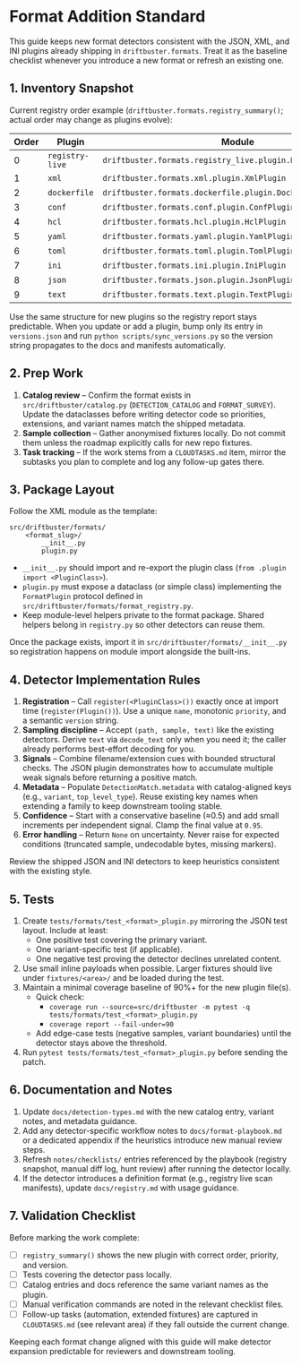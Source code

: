 # Format Addition Standard

This guide keeps new format detectors consistent with the JSON, XML, and INI
plugins already shipping in `driftbuster.formats`. Treat it as the baseline
checklist whenever you introduce a new format or refresh an existing one.

## 1. Inventory Snapshot

Current registry order example (`driftbuster.formats.registry_summary()`; actual order may change as plugins evolve):

| Order | Plugin         | Module                                                        | Priority | Version |
|-------|----------------|---------------------------------------------------------------|----------|---------|
| 0     | `registry-live`| `driftbuster.formats.registry_live.plugin.RegistryLivePlugin`| 30       | 0.0.1   |
| 1     | `xml`          | `driftbuster.formats.xml.plugin.XmlPlugin`                    | 100      | 0.0.4   |
| 2     | `dockerfile`   | `driftbuster.formats.dockerfile.plugin.DockerfilePlugin`      | 120      | 0.0.1   |
| 3     | `conf`         | `driftbuster.formats.conf.plugin.ConfPlugin`                  | 150      | 0.0.1   |
| 4     | `hcl`          | `driftbuster.formats.hcl.plugin.HclPlugin`                    | 158      | 0.0.1   |
| 5     | `yaml`         | `driftbuster.formats.yaml.plugin.YamlPlugin`                  | 160      | 0.0.1   |
| 6     | `toml`         | `driftbuster.formats.toml.plugin.TomlPlugin`                  | 165      | 0.0.1   |
| 7     | `ini`          | `driftbuster.formats.ini.plugin.IniPlugin`                    | 170      | 0.0.1   |
| 8     | `json`         | `driftbuster.formats.json.plugin.JsonPlugin`                  | 200      | 0.0.1   |
| 9     | `text`         | `driftbuster.formats.text.plugin.TextPlugin`                  | 1000     | 0.0.1   |

Use the same structure for new plugins so the registry report stays predictable.
When you update or add a plugin, bump only its entry in `versions.json` and run
`python scripts/sync_versions.py` so the version string propagates to the docs
and manifests automatically.

## 2. Prep Work

1. **Catalog review** – Confirm the format exists in
   `src/driftbuster/catalog.py` (`DETECTION_CATALOG` and `FORMAT_SURVEY`). Update
   the dataclasses before writing detector code so priorities, extensions, and
   variant names match the shipped metadata.
2. **Sample collection** – Gather anonymised fixtures locally. Do not commit
   them unless the roadmap explicitly calls for new repo fixtures.
3. **Task tracking** – If the work stems from a `CLOUDTASKS.md` item, mirror the
   subtasks you plan to complete and log any follow-up gates there.

## 3. Package Layout

Follow the XML module as the template:

```
src/driftbuster/formats/
    <format_slug>/
        __init__.py
        plugin.py
```

* `__init__.py` should import and re-export the plugin class (`from .plugin
  import <PluginClass>`).
* `plugin.py` must expose a dataclass (or simple class) implementing the
  `FormatPlugin` protocol defined in `src/driftbuster/formats/format_registry.py`.
* Keep module-level helpers private to the format package. Shared helpers belong
  in `registry.py` so other detectors can reuse them.

Once the package exists, import it in `src/driftbuster/formats/__init__.py` so
registration happens on module import alongside the built-ins.

## 4. Detector Implementation Rules

1. **Registration** – Call `register(<PluginClass>())` exactly once at import
   time (`register(Plugin())`). Use a unique `name`, monotonic `priority`, and a
   semantic `version` string.
2. **Sampling discipline** – Accept `(path, sample, text)` like the existing
   detectors. Derive `text` via `decode_text` only when you need it; the caller
   already performs best-effort decoding for you.
3. **Signals** – Combine filename/extension cues with bounded structural checks.
   The JSON plugin demonstrates how to accumulate multiple weak signals before
   returning a positive match.
4. **Metadata** – Populate `DetectionMatch.metadata` with catalog-aligned keys
   (e.g., `variant`, `top_level_type`). Reuse existing key names when extending a
   family to keep downstream tooling stable.
5. **Confidence** – Start with a conservative baseline (≈0.5) and add small
   increments per independent signal. Clamp the final value at `0.95`.
6. **Error handling** – Return `None` on uncertainty. Never raise for expected
   conditions (truncated sample, undecodable bytes, missing markers).

Review the shipped JSON and INI detectors to keep heuristics consistent with the
existing style.

## 5. Tests

1. Create `tests/formats/test_<format>_plugin.py` mirroring the JSON test
   layout. Include at least:
   * One positive test covering the primary variant.
   * One variant-specific test (if applicable).
   * One negative test proving the detector declines unrelated content.
2. Use small inline payloads when possible. Larger fixtures should live under
   `fixtures/<area>/` and be loaded during the test.
3. Maintain a minimal coverage baseline of 90%+ for the new plugin file(s).
   - Quick check:
     - `coverage run --source=src/driftbuster -m pytest -q tests/formats/test_<format>_plugin.py`
     - `coverage report --fail-under=90`
   - Add edge-case tests (negative samples, variant boundaries) until the
     detector stays above the threshold.
4. Run `pytest tests/formats/test_<format>_plugin.py` before sending the patch.

## 6. Documentation and Notes

1. Update `docs/detection-types.md` with the new catalog entry, variant notes,
   and metadata guidance.
2. Add any detector-specific workflow notes to `docs/format-playbook.md` or a
   dedicated appendix if the heuristics introduce new manual review steps.
3. Refresh `notes/checklists/` entries referenced by the playbook (registry
   snapshot, manual diff log, hunt review) after running the detector locally.
4. If the detector introduces a definition format (e.g., registry live scan
   manifests), update `docs/registry.md` with usage guidance.

## 7. Validation Checklist

Before marking the work complete:

- [ ] `registry_summary()` shows the new plugin with correct order, priority,
      and version.
- [ ] Tests covering the detector pass locally.
- [ ] Catalog entries and docs reference the same variant names as the plugin.
- [ ] Manual verification commands are noted in the relevant checklist files.
- [ ] Follow-up tasks (automation, extended fixtures) are captured in
      `CLOUDTASKS.md` (see relevant area) if they fall outside the current change.

Keeping each format change aligned with this guide will make detector expansion
predictable for reviewers and downstream tooling.
